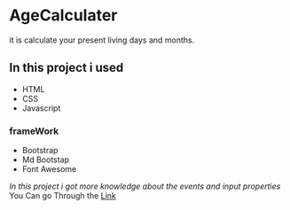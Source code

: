 # AgeCalculater
it is calculate your present living days and months.
## In this project i used 
- HTML
- CSS
- Javascript
### frameWork ###
- Bootstrap
- Md Bootstap
- Font Awesome

*In this project i got more knowledge about the events and input properties* 
You Can go Through the [Link](https://jagrati1213.github.io/AgeCalculater/)
